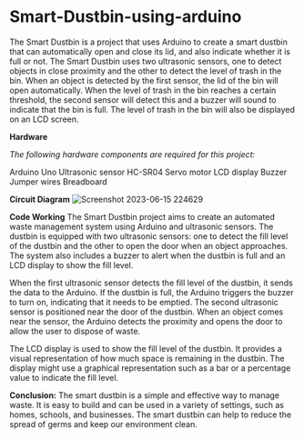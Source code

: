 # Smart-Dustbin-using-arduino

The Smart Dustbin is a project that uses Arduino to create a smart dustbin that can automatically open and close its lid, and also indicate whether it is full or not. The Smart Dustbin uses two ultrasonic sensors, one to detect objects in close proximity and the other to detect the level of trash in the bin. When an object is detected by the first sensor, the lid of the bin will open automatically. When the level of trash in the bin reaches a certain threshold, the second sensor will detect this and a buzzer will sound to indicate that the bin is full. The level of trash in the bin will also be displayed on an LCD screen.

**Hardware**

_The following hardware components are required for this project:_

Arduino Uno
Ultrasonic sensor HC-SR04
Servo motor
LCD display
Buzzer
Jumper wires
Breadboard

**Circuit Diagram**
![Screenshot 2023-06-15 224629](https://github.com/bauskaraneesh/Smart-Dustbin-using-arduino/assets/132990280/891e5bb3-2af1-4833-88fc-c6c24228aa7b)

**Code Working**
The Smart Dustbin project aims to create an automated waste management system using Arduino and ultrasonic sensors. The dustbin is equipped with two ultrasonic sensors: one to detect the fill level of the dustbin and the other to open the door when an object approaches. The system also includes a buzzer to alert when the dustbin is full and an LCD display to show the fill level.

When the first ultrasonic sensor detects the fill level of the dustbin, it sends the data to the Arduino. If the dustbin is full, the Arduino triggers the buzzer to turn on, indicating that it needs to be emptied. The second ultrasonic sensor is positioned near the door of the dustbin. When an object comes near the sensor, the Arduino detects the proximity and opens the door to allow the user to dispose of waste.

The LCD display is used to show the fill level of the dustbin. It provides a visual representation of how much space is remaining in the dustbin. The display might use a graphical representation such as a bar or a percentage value to indicate the fill level.

**Conclusion:**
The smart dustbin is a simple and effective way to manage waste. It is easy to build and can be used in a variety of settings, such as homes, schools, and businesses. The smart dustbin can help to reduce the spread of germs and keep our environment clean.

